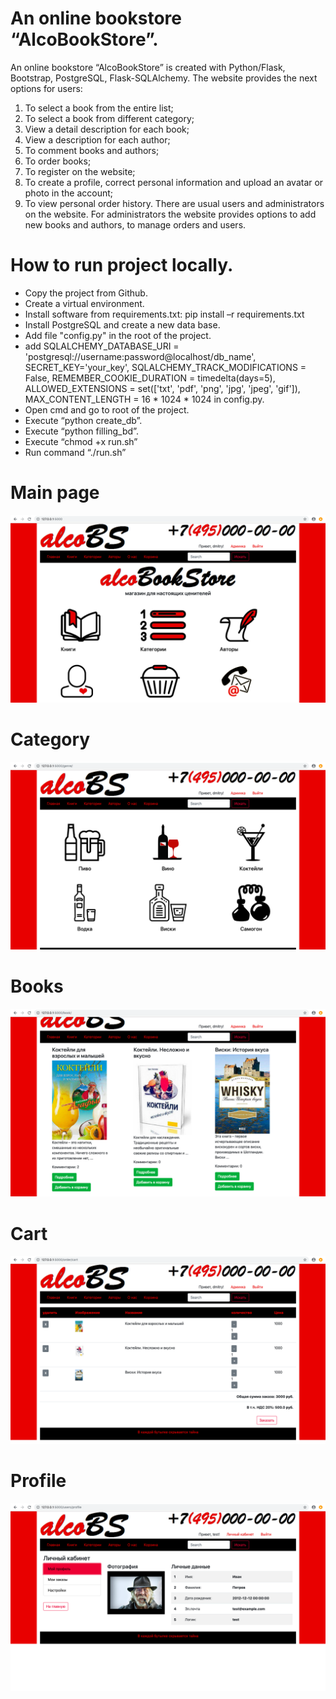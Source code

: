 # An online bookstore “AlcoBookStore”.
An online bookstore “AlcoBookStore” is created with Python/Flask, Bootstrap, PostgreSQL, Flask-SQLAlchemy.
The website provides the next options for users:
1. To select a book from the entire list; 
2. To select a book from different category;
3. View a detail description for each book; 
4. View a description for each author; 
5. To comment books and authors; 
6. To order books; 
7. To register on the website; 
8. To create a profile, correct personal information and upload an avatar or photo in the account; 
9. To view personal order history. 
There are usual users and administrators on the website. For administrators the website provides options to add new books and authors, to manage orders and users.

# How to run project locally.
- Copy the project from Github.
- Create a virtual environment.
- Install software from requirements.txt: 
 pip install –r requirements.txt
- Install PostgreSQL and create a new data base.
- Add file "config.py" in the root of the project.
- add SQLALCHEMY_DATABASE_URI = 'postgresql://username:password@localhost/db_name', SECRET_KEY='your_key', SQLALCHEMY_TRACK_MODIFICATIONS = False, REMEMBER_COOKIE_DURATION = timedelta(days=5), ALLOWED_EXTENSIONS = set(['txt', 'pdf', 'png', 'jpg', 'jpeg', 'gif']), MAX_CONTENT_LENGTH = 16 * 1024 * 1024 in config.py.
- Open cmd and go to root of the project.
- Execute “python create_db”.
- Execute “python filling_bd”.
- Execute “chmod +x run.sh”
- Run command “./run.sh”

# Main page
![ScreenShot](https://github.com/DmPolikarpov/book_store/raw/master/screenshots/main_page.png)

# Category
![ScreenShot](https://github.com/DmPolikarpov/book_store/raw/master/screenshots/category.png)

# Books
![ScreenShot](https://github.com/DmPolikarpov/book_store/raw/master/screenshots/books.png)

# Cart
![ScreenShot](https://github.com/DmPolikarpov/book_store/raw/master/screenshots/cart.png)

# Profile
![ScreenShot](https://github.com/DmPolikarpov/book_store/raw/master/screenshots/profile.png)


